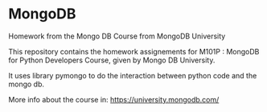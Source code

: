 # MongoDB
Homework from the Mongo DB Course from MongoDB University

This repository contains the homework assignements for M101P : MongoDB for Python Developers Course, given by Mongo DB University.

It uses library pymongo to do the interaction between python code and the mongo db.


More info about the course in:
https://university.mongodb.com/

